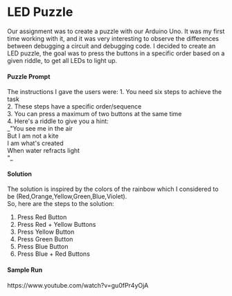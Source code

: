 <h1>LED Puzzle</h1>
Our assignment was to create a puzzle with our Arduino Uno. It was my first time working with it, and it was very interesting to observe the differences between debugging a circuit and debugging code. 
I decided to create an LED puzzle, the goal was to press the buttons in a specific order based on a given riddle, to get all LEDs to light up. 

<h4> Puzzle Prompt</h4>
The instructions I gave the users were:
1. You need six steps to achieve the task </br>
2. These steps have a specific order/sequence </br>
3. You can press a maximum of two buttons at the same time </br>
4. Here's a riddle to give you a hint: 
</br>
        _"You see me in the air </br>
        But I am not a kite</br>
        I am what's created</br>
        When water refracts light</br>"_
        
<h4>Solution</h4>
The solution is inspired by the colors of the rainbow which I considered to be (Red,Orange,Yellow,Green,Blue,Violet). </br>
So, here are the steps to the solution:

1. Press Red Button
2. Press Red + Yellow Buttons
3. Press Yellow Button
4. Press Green Button
5. Press Blue Button
6. Press Blue + Red Buttons


<h4>Sample Run</h4>
https://www.youtube.com/watch?v=gu0fPr4yOjA
       

    
